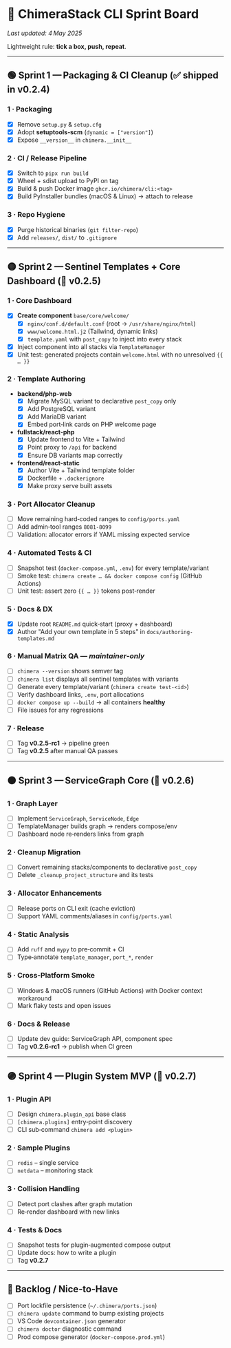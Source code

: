 # 📝 ChimeraStack CLI Sprint Board

_Last updated: 4 May 2025_

Lightweight rule: **tick a box, push, repeat**.

---

## 🟢 Sprint 1 — Packaging & CI Cleanup (✅ shipped in v0.2.4)

### 1 · Packaging

- [x] Remove `setup.py` & `setup.cfg`
- [x] Adopt **setuptools‑scm** (`dynamic = ["version"]`)
- [x] Expose `__version__` in `chimera.__init__`

### 2 · CI / Release Pipeline

- [x] Switch to `pipx run build`
- [x] Wheel + sdist upload to PyPI on tag
- [x] Build & push Docker image `ghcr.io/chimera/cli:<tag>`
- [x] Build PyInstaller bundles (macOS & Linux) → attach to release

### 3 · Repo Hygiene

- [x] Purge historical binaries (`git filter‑repo`)
- [x] Add `releases/`, `dist/` to `.gitignore`

---

## 🟡 Sprint 2 — Sentinel Templates + Core Dashboard (🎯 v0.2.5)

### 1 · Core Dashboard

- [x] **Create component** `base/core/welcome/`
  - [x] `nginx/conf.d/default.conf` (root → `/usr/share/nginx/html`)
  - [x] `www/welcome.html.j2` (Tailwind, dynamic links)
  - [x] `template.yaml` with `post_copy` to inject into every stack
- [x] Inject component into all stacks via `TemplateManager`
- [x] Unit test: generated projects contain `welcome.html` with no unresolved `{{ … }}`

### 2 · Template Authoring

- **backend/php-web**
  - [x] Migrate MySQL variant to declarative `post_copy` only
  - [x] Add PostgreSQL variant
  - [x] Add MariaDB variant
  - [x] Embed port‑link cards on PHP welcome page
- **fullstack/react-php**
  - [x] Update frontend to Vite + Tailwind
  - [x] Point proxy to `/api` for backend
  - [x] Ensure DB variants map correctly
- **frontend/react-static**
  - [x] Author Vite + Tailwind template folder
  - [x] Dockerfile + `.dockerignore`
  - [x] Make proxy serve built assets

### 3 · Port Allocator Cleanup

- [ ] Move remaining hard‑coded ranges to `config/ports.yaml`
- [ ] Add admin‑tool ranges `8081‑8099`
- [ ] Validation: allocator errors if YAML missing expected service

### 4 · Automated Tests & CI

- [ ] Snapshot test (`docker-compose.yml`, `.env`) for every template/variant
- [ ] Smoke test: `chimera create … && docker compose config` (GitHub Actions)
- [ ] Unit test: assert zero `{{ … }}` tokens post‑render

### 5 · Docs & DX

- [x] Update root `README.md` quick‑start (proxy + dashboard)
- [x] Author "Add your own template in 5 steps" in `docs/authoring-templates.md`

### 6 · Manual Matrix QA — _maintainer‑only_

- [ ] `chimera --version` shows semver tag
- [ ] `chimera list` displays all sentinel templates with variants
- [ ] Generate every template/variant (`chimera create test‑<id>`)
- [ ] Verify dashboard links, `.env`, port allocations
- [ ] `docker compose up --build` → all containers **healthy**
- [ ] File issues for any regressions

### 7 · Release

- [ ] Tag **v0.2.5‑rc1** → pipeline green
- [ ] Tag **v0.2.5** after manual QA passes

---

## 🟠 Sprint 3 — ServiceGraph Core (🎯 v0.2.6)

### 1 · Graph Layer

- [ ] Implement `ServiceGraph`, `ServiceNode`, `Edge`
- [ ] TemplateManager builds graph → renders compose/env
- [ ] Dashboard node re‑renders links from graph

### 2 · Cleanup Migration

- [ ] Convert remaining stacks/components to declarative `post_copy`
- [ ] Delete `_cleanup_project_structure` and its tests

### 3 · Allocator Enhancements

- [ ] Release ports on CLI exit (cache eviction)
- [ ] Support YAML comments/aliases in `config/ports.yaml`

### 4 · Static Analysis

- [ ] Add `ruff` and `mypy` to pre‑commit + CI
- [ ] Type‑annotate `template_manager`, `port_*`, `render`

### 5 · Cross‑Platform Smoke

- [ ] Windows & macOS runners (GitHub Actions) with Docker context workaround
- [ ] Mark flaky tests and open issues

### 6 · Docs & Release

- [ ] Update dev guide: ServiceGraph API, component spec
- [ ] Tag **v0.2.6‑rc1** → publish when CI green

---

## 🟣 Sprint 4 — Plugin System MVP (🎯 v0.2.7)

### 1 · Plugin API

- [ ] Design `chimera.plugin_api` base class
- [ ] `[chimera.plugins]` entry‑point discovery
- [ ] CLI sub‑command `chimera add <plugin>`

### 2 · Sample Plugins

- [ ] `redis` – single service
- [ ] `netdata` – monitoring stack

### 3 · Collision Handling

- [ ] Detect port clashes after graph mutation
- [ ] Re‑render dashboard with new links

### 4 · Tests & Docs

- [ ] Snapshot tests for plugin‑augmented compose output
- [ ] Update docs: how to write a plugin
- [ ] Tag **v0.2.7**

---

## 🔮 Backlog / Nice‑to‑Have

- [ ] Port lockfile persistence (`~/.chimera/ports.json`)
- [ ] `chimera update` command to bump existing projects
- [ ] VS Code `devcontainer.json` generator
- [ ] `chimera doctor` diagnostic command
- [ ] Prod compose generator (`docker-compose.prod.yml`)
